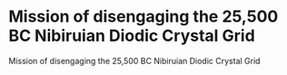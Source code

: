 # Mission of disengaging the 25,500 BC Nibiruian Diodic Crystal Grid

Mission of disengaging the 25,500 BC Nibiruian Diodic Crystal Grid